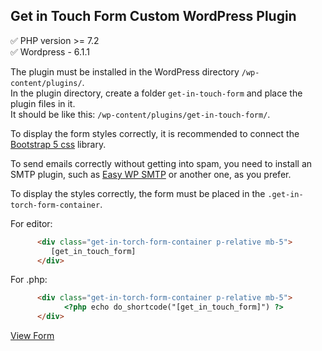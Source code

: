 ## Get in Touch Form Custom WordPress Plugin

:white_check_mark: PHP version >= 7.2    
:white_check_mark: Wordpress - 6.1.1     

The plugin must be installed in the WordPress directory `/wp-content/plugins/`.    
In the plugin directory, create a folder `get-in-touch-form` and place the plugin files in it.    
It should be like this: `/wp-content/plugins/get-in-touch-form/`.    

To display the form styles correctly, it is recommended to connect the [Bootstrap 5 css](https://cdn.jsdelivr.net/npm/bootstrap@5.1.3/dist/css/bootstrap.min.css) library.    

To send emails correctly without getting into spam, you need to install an SMTP plugin, such as [Easy WP SMTP](https://uk.wordpress.org/plugins/easy-wp-smtp/)  or another one, as you prefer.

To display the styles correctly, the form must be placed in the `.get-in-torch-form-container`.   

For editor:    
```html
      <div class="get-in-torch-form-container p-relative mb-5">
         [get_in_touch_form]
      </div>
```
   
For .php:    

```html
      <div class="get-in-torch-form-container p-relative mb-5">
            <?php echo do_shortcode("[get_in_touch_form]") ?>
      </div>
```

[View Form](https://nastmobile.com/web-test/plugin-example-custom-contact-form/)

